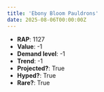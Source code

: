 ```yaml
---
title: 'Ebony Bloom Pauldrons'
date: 2025-08-06T00:00:00Z
---
```

- **RAP**: 1127
- **Value**: -1
- **Demand level**: -1
- **Trend**: -1
- **Projected?**: True
- **Hyped?**: True
- **Rare?**: True

